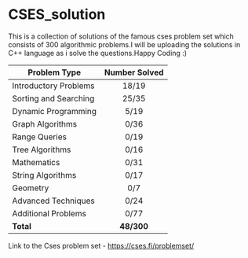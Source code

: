 # CSES_solution
This is a collection of solutions of the famous cses problem set which consists of 300 algorithmic problems.I will be uploading the solutions in C++ language as i solve the questions.Happy Coding :)

| Problem Type          | Number Solved |
|-----------------------|:-------------:|
| Introductory Problems |     18/19     |
| Sorting and Searching |     25/35     |
| Dynamic Programming   |     5/19      |
| Graph Algorithms      |     0/36      |
| Range Queries         |     0/19      |
| Tree Algorithms       |     0/16      |
| Mathematics           |     0/31      |
| String Algorithms     |     0/17      |
| Geometry              |      0/7      |
| Advanced Techniques   |     0/24      |
| Additional Problems   |     0/77      |
| **Total**             |  **48/300**   |

Link to the Cses problem set - https://cses.fi/problemset/

